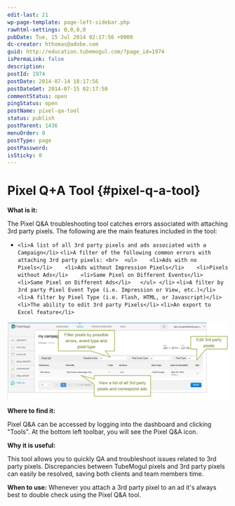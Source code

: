 ```yaml
---
edit-last: 21
wp-page-template: page-left-sidebar.php
rawhtml-settings: 0,0,0,0
pubDate: Tue, 15 Jul 2014 02:17:56 +0000
dc-creator: hthomas@adobe.com
guid: http://education.tubemogul.com/?page_id=1974
isPermaLink: false
description: 
postId: 1974
postDate: 2014-07-14 18:17:56
postDateGmt: 2014-07-15 02:17:56
commentStatus: open
pingStatus: open
postName: pixel-qa-tool
status: publish
postParent: 1436
menuOrder: 0
postType: page
postPassword: 
isSticky: 0
---
```


# Pixel Q+A Tool {#pixel-q-a-tool}

**What is it:**
  
The Pixel Q&A troubleshooting tool catches errors associated with attaching 3rd party pixels. The following are the main features included in the tool:

* `<li>A list of all 3rd party pixels and ads associated with a Campaign</li>`  `<li>A filter of the following common errors with attaching 3rd party pixels: <br>  <ul>    <li>Ads with no Pixels</li>    <li>Ads without Impression Pixels</li>    <li>Pixels without Ads</li>    <li>Same Pixel on Different Events</li>    <li>Same Pixel on Different Ads</li>   </ul> </li>`  `<li>A filter by 3rd party Pixel Event Type (i.e. Impression or View, etc.)</li>`  `<li>A filter by Pixel Type (i.e. Flash, HTML, or Javascript)</li>`  `<li>The ability to edit 3rd party Pixels</li>`  `<li>An export to Excel feature</li>`

[ ![Pixel Q&A](assets/pixel-qa.jpg)](assets/pixel-qa.jpg)

**Where to find it:**

Pixel Q&A can be accessed by logging into the dashboard and clicking "Tools". At the bottom left toolbar, you will see the Pixel Q&A icon.

**Why it is useful:**

This tool allows you to&nbsp;quickly QA and troubleshoot issues related to 3rd party pixels.&nbsp;Discrepancies between TubeMogul pixels and 3rd party pixels can easily be resolved, saving both clients and team members time.

**When to use:**
Whenever you attach a 3rd party pixel to an ad it's always best to double check using the Pixel Q&A tool. 